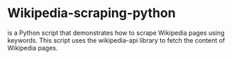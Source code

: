 # Wikipedia-scraping-python
is a Python script that demonstrates how to scrape Wikipedia pages using keywords. This script uses the wikipedia-api library to fetch the content of Wikipedia pages.
